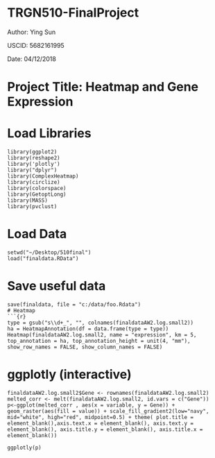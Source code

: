 # TRGN510-FinalProject
  Author: Ying Sun
  
  USCID: 5682161995
  
  Date: 04/12/2018
  
# Project Title: Heatmap and Gene Expression
# Load Libraries 
```{r}
library(ggplot2)
library(reshape2)
library('plotly')
library("dplyr")
library(ComplexHeatmap)
library(circlize)
library(colorspace)
library(GetoptLong)
library(MASS)
library(pvclust)
```
# Load Data
```{r}
setwd("~/Desktop/510final")
load("finaldata.RData")
```

# Save useful data
```{r}
save(finaldata, file = "c:/data/foo.Rdata")
# Heatmap
```{r}
type = gsub("s\\d+_", "", colnames(finaldataAW2.log.small2))
ha = HeatmapAnnotation(df = data.frame(type = type))
Heatmap(finaldataAW2.log.small2, name = "expression", km = 5, top_annotation = ha, top_annotation_height = unit(4, "mm"), show_row_names = FALSE, show_column_names = FALSE)
```
# ggplotly (interactive)
```{r}
finaldataAW2.log.small2$Gene <- rownames(finaldataAW2.log.small2)
melted_corr <- melt(finaldataAW2.log.small2, id.vars = c("Gene"))
p<-ggplot(melted_corr , aes(x = variable, y = Gene)) + geom_raster(aes(fill = value)) + scale_fill_gradient2(low="navy", mid="white", high="red", midpoint=0.5) + theme( plot.title = element_blank(),axis.text.x = element_blank(), axis.text.y = element_blank(), axis.title.y = element_blank(), axis.title.x = element_blank())

ggplotly(p)
```
